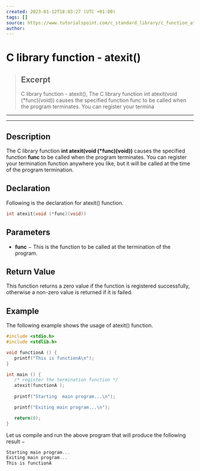 ```yaml
---
created: 2023-01-12T18:03:27 (UTC +01:00)
tags: []
source: https://www.tutorialspoint.com/c_standard_library/c_function_atexit.htm
author: 
---
```


# C library function - atexit()

> ## Excerpt
> C library function - atexit(),  The C library function int atexit(void (*func)(void)) causes the specified function func to be called when the program terminates. You can register your termina

---
---

  

## Description

The C library function **int atexit(void (\*func)(void))** causes the specified function **func** to be called when the program terminates. You can register your termination function anywhere you like, but it will be called at the time of the program termination.

## Declaration

Following is the declaration for atexit() function.

```c
int atexit(void (*func)(void))
```

## Parameters

-   **func** − This is the function to be called at the termination of the program.
    

## Return Value

This function returns a zero value if the function is registered successfully, otherwise a non-zero value is returned if it is failed.

## Example

The following example shows the usage of atexit() function.

```c
#include <stdio.h>
#include <stdlib.h>

void functionA () {
   printf("This is functionA\n");
}

int main () {
   /* register the termination function */
   atexit(functionA );
   
   printf("Starting  main program...\n");

   printf("Exiting main program...\n");

   return(0);
}
```

Let us compile and run the above program that will produce the following result −

```c
Starting main program...
Exiting main program...
This is functionA

```


